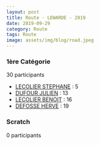 ```yaml
---
layout: post
title: Route - LEWARDE - 2019
date: 2019-09-29
category: Route
tags: Route
image: assets/img/blog/road.jpeg
---
```


### 1ère Catégorie
30 participants
- [LECOLIER STEPHANE](https://teamspecializedlille.cc/coureurs/lecolierstephane) : 5
- [DUFOUR JULIEN](https://teamspecializedlille.cc/coureurs/dufourjulien) : 13
- [LECOLIER BENOIT](https://teamspecializedlille.cc/coureurs/lecolierbenoit) : 16
- [DEFOSSE HERVE](https://teamspecializedlille.cc/coureurs/defosseherve) : 19

### Scratch
0 participants
